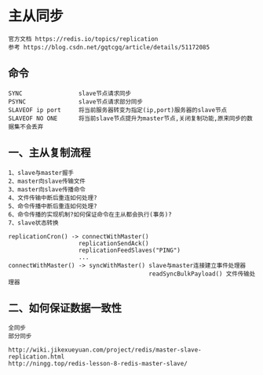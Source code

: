 # 主从同步
    官方文档 https://redis.io/topics/replication
    参考 https://blog.csdn.net/gqtcgq/article/details/51172085
## 命令
    SYNC                slave节点请求同步
    PSYNC               slave节点请求部分同步
    SLAVEOF ip port     将当前服务器转变为指定(ip,port)服务器的slave节点
    SLAVEOF NO ONE      将当前slave节点提升为master节点,关闭复制功能,原来同步的数据集不会丢弃
## 一、主从复制流程 
    1、slave与master握手
    2、master向slave传输文件
    3、master向slave传播命令
    4、文件传输中断后重连如何处理?
    5、命令传播中断后重连如何处理?
    6、命令传播的实现机制?如何保证命令在主从都会执行(事务)?
    7、slave状态转换
    
    replicationCron() -> connectWithMaster()
                        replicationSendAck()
                        replicationFeedSlaves("PING")
                        ...
    connectWithMaster() -> syncWithMaster() slave与master连接建立事件处理器
                                            readSyncBulkPayload() 文件传输处理器

## 二、如何保证数据一致性
    全同步
    部分同步

    http://wiki.jikexueyuan.com/project/redis/master-slave-replication.html
    http://ningg.top/redis-lesson-8-redis-master-slave/